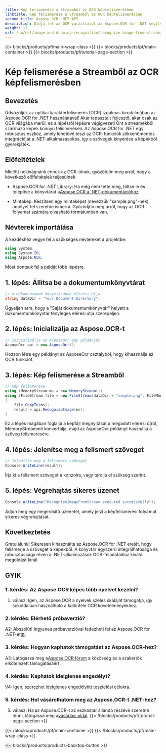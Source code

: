 ```yaml
---
title: Kép felismerése a Streamből az OCR képfelismerésben
linktitle: Kép felismerése a Streamből az OCR képfelismerésben
second_title: Aspose.OCR .NET API
description: Oldja fel az OCR varázslatot az Aspose.OCR for .NET segítségével. Könnyedén kivonhatja a szöveget a képekből. Fedezze fel az oktatóanyagot a lépésről lépésre történő útmutatásért.
weight: 12
url: /hu/net/image-and-drawing-recognition/recognize-image-from-stream/
---
```


{{< blocks/products/pf/main-wrap-class >}}
{{< blocks/products/pf/main-container >}}
{{< blocks/products/pf/tutorial-page-section >}}

# Kép felismerése a Streamből az OCR képfelismerésben

## Bevezetés

Üdvözöljük az optikai karakterfelismerés (OCR) izgalmas birodalmában az Aspose.OCR for .NET használatával! Akár tapasztalt fejlesztő, akár csak az OCR világába merül, ez a lépésről lépésre végigvezeti Önt a streamekből származó képek könnyű felismerésén. Az Aspose.OCR for .NET egy robusztus eszköz, amely lehetővé teszi az OCR-funkciók zökkenőmentes integrációját a .NET-alkalmazásokba, így a szövegek kinyerése a képekből gyerekjáték.

## Előfeltételek

Mielőtt nekivágnánk ennek az OCR-útnak, győződjön meg arról, hogy a következő előfeltételek teljesülnek:

-  Aspose.OCR for .NET Library: Ha még nem tette meg, töltse le és telepítse a könyvtárat a[Aspose.OCR a .NET-dokumentációhoz](https://reference.aspose.com/ocr/net/).

- Mintakép: Készítsen egy mintaképet (nevezzük "sample.png"-nek), amelyet fel szeretne ismerni. Győződjön meg arról, hogy az OCR folyamat számára olvasható formátumban van.

## Névterek importálása

A kezdéshez vegye fel a szükséges névtereket a projektbe:

```csharp
using System;
using System.IO;
using Aspose.OCR;
```

Most bontsuk fel a példát több lépésre.

## 1. lépés: Állítsa be a dokumentumkönyvtárat

```csharp
// A dokumentumok könyvtárának elérési útja.
string dataDir = "Your Document Directory";
```

Ügyeljen arra, hogy a "Saját dokumentumkönyvtár" helyett a dokumentumkönyvtár tényleges elérési útja szerepeljen.

## 2. lépés: Inicializálja az Aspose.OCR-t

```csharp
// Inicializálja az AsposeOcr egy példányát
AsposeOcr api = new AsposeOcr();
```

Hozzon létre egy példányt az AsposeOcr osztályból, hogy kihasználja az OCR funkciót.

## 3. lépés: Kép felismerése a Streamből

```csharp
// Kép felismerése
using (MemoryStream ms = new MemoryStream())
using (FileStream file = new FileStream(dataDir + "sample.png", FileMode.Open, FileAccess.Read))
{
    file.CopyTo(ms);
    result = api.RecognizeImage(ms);
}
```

Ez a lépés magában foglalja a képfájl megnyitását a megadott elérési útról, MemoryStreammé konvertálja, majd az AsposeOcr példányt használja a szöveg felismerésére.

## 4. lépés: Jelenítse meg a felismert szöveget

```csharp
// Jelenítse meg a felismert szöveget
Console.WriteLine(result);
```

Írja ki a felismert szöveget a konzolra, vagy tárolja el szükség szerint.

## 5. lépés: Végrehajtás sikeres üzenet

```csharp
Console.WriteLine("RecognizeImageFromStream executed successfully");
```

Adjon meg egy megerősítő üzenetet, amely jelzi a képfelismerési folyamat sikeres végrehajtását.

## Következtetés

Gratulálunk! Sikeresen kihasználta az Aspose.OCR for .NET erejét, hogy felismerje a szöveget a képekből. A könyvtár egyszerű integrálhatósága és robusztussága révén a .NET-alkalmazások OCR-feladataihoz kiváló megoldást kínál.

## GYIK

### 1. kérdés: Az Aspose.OCR képes több nyelvet kezelni?

1. válasz: Igen, az Aspose.OCR a nyelvek széles skáláját támogatja, így sokoldalúan használható a különféle OCR követelményekhez.

### 2. kérdés: Elérhető próbaverzió?

 A2: Abszolút! Ingyenes próbaverzióval fedezheti fel az Aspose.OCR for .NET-et[itt](https://releases.aspose.com/).

### 3. kérdés: Hogyan kaphatok támogatást az Aspose.OCR-hez?

 A3: Látogassa meg a[Aspose.OCR fórum](https://forum.aspose.com/c/ocr/16) a közösség és a szakértők elkötelezett támogatásáért.

### 4. kérdés: Kaphatok ideiglenes engedélyt?

 V4: Igen, szerezhet ideiglenes engedélyt[itt](https://purchase.aspose.com/temporary-license/) tesztelési célokra.

### 5. kérdés: Hol vásárolhatom meg az Aspose.OCR-t .NET-hez?

 5. válasz: Ha az Aspose.OCR-t az eszköztár állandó részévé szeretné tenni, látogassa meg a[vásárlási oldal](https://purchase.aspose.com/buy).
{{< /blocks/products/pf/tutorial-page-section >}}

{{< /blocks/products/pf/main-container >}}
{{< /blocks/products/pf/main-wrap-class >}}

{{< blocks/products/products-backtop-button >}}
